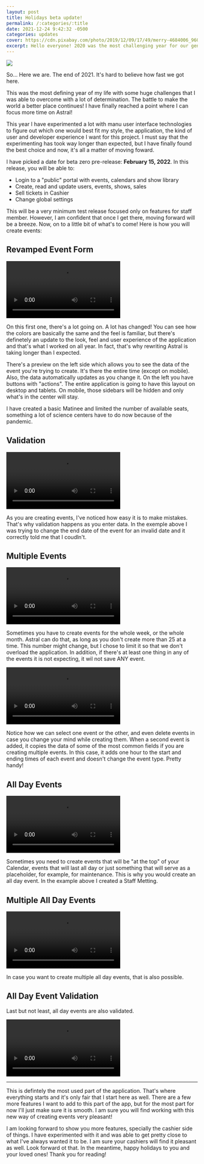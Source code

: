 ```yaml
---
layout: post
title: Holidays beta update!
permalink: /:categories/:title
date: 2021-12-24 9:42:32 -0500
categories: updates
cover: https://cdn.pixabay.com/photo/2019/12/09/17/49/merry-4684006_960_720.jpg
excerpt: Hello everyone! 2020 was the most challenging year for our generation, and things were not different with me.
---
```


<img src="https://cdn.pixabay.com/photo/2019/12/09/17/49/merry-4684006_960_720.jpg" class="ui image" />

So... Here we are. The end of 2021. It's hard to believe how fast we got here.

This was the most defining year of my life with some huge challenges that I was able to overcome
with a lot of determination. The battle to make the world a better place continues! I have finally
reached a point where I can focus more time on Astral!

This year I have experimented a lot with manu user interface technologies to figure out which one
would best fit my style, the application, the kind of user and developer experience I want for this
project. I must say that the experimenting has took way longer than expected, but I have finally
found the best choice and now, it's all a matter of moving foward.

I have picked a date for beta zero pre-release: **February 15, 2022**. In this release, you will be able to:

- Login to a "public" portal with events, calendars and show library
- Create, read and update users, events, shows, sales
- Sell tickets in Cashier
- Change global settings

This will be a very minimum test release focused only on features for staff member. However, I am
confident that once I get there, moving forward will be a breeze. Now, on to a little bit of what's
to come! Here is how you will create events:

## Revamped Event Form

<video autoplay>
  <source src="/assets/videos/2021-12-24 17-00-18.mp4">
</video>

On this first one, there's a lot going on. A lot has changed! You can see how the colors are basically
the same and the feel is familiar, but there's definetely an update to the look, feel and user experience
of the application and that's what I worked on all year. In fact, that's why rewriting Astral is taking
longer than I expected.

There's a preview on the left side which allows you to see the data of the event you're trying to create.
It's there the entire time (except on mobile). Also, the data automatically updates as you change it.
On the left you have buttons with "actions". The entire application is going to have this layout on
desktop and tablets. On mobile, those sidebars will be hidden and only what's in the center will stay.

I have created a basic Matinee and limited the number of available seats, something a lot of science
centers have to do now because of the pandemic.

## Validation

<video autoplay loop>
  <source src="/assets/videos/2021-12-24 17-02-27.mp4">
</video>

As you are creating events, I've noticed how easy it is to make mistakes. That's why validation
happens as you enter data. In the exemple above I was trying to change the end date of the event
for an invalid date and it correctly told me that I coudln't.

## Multiple Events

<video autoplay loop>
  <source src="/assets/videos/2021-12-24 17-06-34.mp4">
</video>

Sometimes you have to create events for the whole week, or the whole month. Astral can do that,
as long as you don't create more than 25 at a time. This number might change, but I chose to limit
it so that we don't overload the application. In addition, if there's at least one thing in any of
the events it is not expecting, it wil not save ANY event.

<video autoplay loop>
  <source src="/assets/videos/2021-12-24 17-09-18.mp4">
</video>

Notice how we can select one event or the other, and even delete events in case you change your mind
while creating them. When a second event is added, it copies the data of some of the most common fields
if you are creating multiple events. In this case, it adds one hour to the start and ending times of
each event and doesn't change the event type. Pretty handy!

## All Day Events

<video autoplay loop>
  <source src="/assets/videos/2021-12-24 17-13-48.mp4">
</video>

Sometimes you need to create events that will be "at the top" of your Calendar, events that will last
all day or just something that will serve as a placeholder, for example, for maintenance. This is
why you would create an all day event. In the example above I created a Staff Metting.

## Multiple All Day Events

<video autoplay loop>
  <source src="/assets/videos/2021-12-24 17-16-51.mp4">
</video>

In case you want to create multiple all day events, that is also possible.

## All Day Event Validation

Last but not least, all day events are also validated.

<video autoplay loop>
  <source src="/assets/videos/2021-12-24 17-18-11.mp4">
</video>

<hr />

This is defintely the most used part of the application. That's where everything starts and it's
only fair that I start here as well. There are a few more features I want to add to this part of
the app, but for the most part for now I'll just make sure it is smooth. I am sure you will find
working with this new way of creating events very pleasant!

I am looking forward to show you more features, specially the cashier side of things. I have experimented
with it and was able to get pretty close to what I've always wanted it to be. I am sure your cashiers
will find it pleasant as well. Look forward ot that. In the meantime, happy holidays to you and your loved ones! Thank you for reading!
